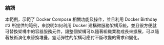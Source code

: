<br>

### 結語

本範例，示範了 Docker Compose 相關功能及操作，並且利用 Docker Birthday #3 所提供的範例，來說明如何利用 Docker 建構微服務架構系統，並且很方便就可替換架構中的容器服務元件，讓整個架構可以隨著組織業務成長來擴展，可以隨著技術演化來替換堆疊，靈活彈性的架構可應付不斷改變的需求和變化。